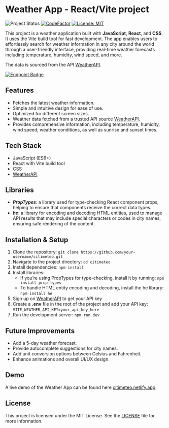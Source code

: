 # Weather App - React/Vite project

![Project Status](https://img.shields.io/badge/Project%20Status-Finished-green?style=flat-square)
[![CodeFactor](https://www.codefactor.io/repository/github/lindabgaa/weather-app-v1/badge?style=flat-square)](https://www.codefactor.io/repository/github/lindabgaa/weather-app-v1)
[![License: MIT](https://img.shields.io/badge/License-MIT-blue?style=flat-square)](LICENSE)

This project is a weather application built with **JavaScript**, **React**, and **CSS**. It uses the Vite build tool for fast development. The app enables users to effortlessly search for weather information in any city around the world through a user-friendly interface, providing real-time weather forecasts including temperature, humidity, wind speed, and more. <br>

The data is sourced from the API [WeatherAPI](https://www.weatherapi.com/). <br>

[![Endpoint Badge](https://img.shields.io/endpoint?url=https%3A%2F%2Fcitimeteo.netlify.app%2F.netlify%2Ffunctions%2FgetApiStatus&style=for-the-badge)](https://stats.uptimerobot.com/Upe7finkYZ/797784086)

## Features

- Fetches the latest weather information.
- Simple and intuitive design for ease of use.
- Optimized for different screen sizes.
- Weather data fetched from a trusted API source [WeatherAPI](https://www.weatherapi.com/).
- Provides comprehensive information, including temperature, humidity, wind speed, weather conditions, as well as sunrise and sunset times.

## Tech Stack

- JavaScript (ES6+)
- React with Vite build tool
- CSS
- [WeatherAPI](https://www.weatherapi.com/)

## Libraries

- **_PropTypes_**: a library used for type-checking React component props, helping to ensure that components receive the correct data types.
- **_he_**: a library for encoding and decoding HTML entities, used to manage API results that may include special characters or codes in city names, ensuring safe rendering of the content.

## Installation & Setup

1. Clone the repository: `git clone https://github.com/your-username/citimeteo.git`
2. Navigate to the project directory: `cd citimeteo`
3. Install dependencies: `npm install`
4. Install libraries:
   - If you’re using PropTypes for type-checking, install it by running: `npm install prop-types`
   - To handle HTML entity encoding and decoding, install the he library: `npm install he`
5. Sign up on [WeatherAPI](https://www.weatherapi.com/) to get your API key
6. Create a **.env** file in the root of the project and add your API key: `VITE_WEATHER_API_KEY=your_api_key_here`
7. Run the development server: `npm run dev`

## Future Improvements

- Add a 5-day weather forecast.
- Provide autocomplete suggestions for city names.
- Add unit conversion options between Celsius and Fahrenheit.
- Enhance animations and overall UI/UX design.

## Demo

A live demo of the Weather App can be found here [citimeteo.netlify.app](https://citimeteo.netlify.app/).

## License

This project is licensed under the MIT License. See the [LICENSE](LICENSE) file for more information.
